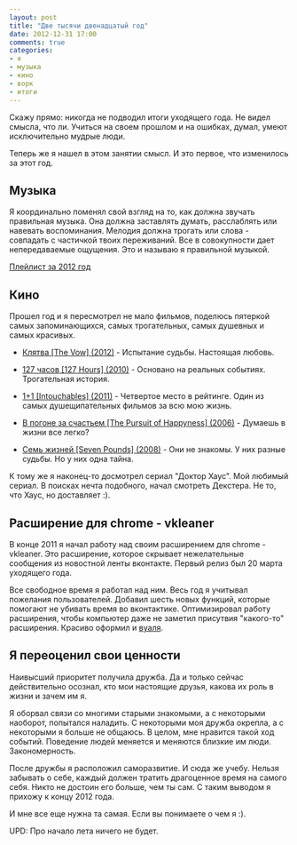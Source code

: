 ```yaml
---
layout: post
title: "Две тысячи двенадцатый год"
date: 2012-12-31 17:00
comments: true
categories:
- я
- музыка
- кино
- ворк
- итоги
---
```


Скажу прямо: никогда не подводил итоги уходящего года. Не видел смысла, что ли. Учиться на своем прошлом и на ошибках, думал, умеют исключительно мудрые люди.

Теперь же я нашел в этом занятии смысл. И это первое, что изменилось за этот год.

<!-- more -->

## Музыка

Я координально поменял свой взгляд на то, как должна звучать правильная музыка. Она должна заставлять думать, расслаблять или навевать воспоминания. Мелодия должна трогать или слова - совпадать с частичкой твоих переживаний. Все в совокупности дает непередаваемые ощущения. Это и называю я правильной музыкой.

[Плейлист за 2012 год](http://muzebra.com/playlist/43198/)

## Кино

Прошел год и я пересмотрел не мало фильмов, поделюсь пятеркой самых запоминающихся, самых трогательных, самых душевных и самых красивых.

* [Клятва [The Vow] (2012)](http://www.kinopoisk.ru/film/506296/) - Испытание судьбы. Настоящая любовь.

* [127 часов [127 Hours] (2010)](http://www.kinopoisk.ru/film/484878/) - Основано на реальных событиях. Трогательная история.

* [1+1 [Intouchables] (2011)](http://www.kinopoisk.ru/film/535341/) - Четвертое место в рейтинге. Один из самых душещипательных фильмов за всю мою жизнь.

* [В погоне за счастьем [The Pursuit of Happyness] (2006)](http://www.kinopoisk.ru/film/104938/) - Думаешь в жизни все легко?

* [Семь жизней [Seven Pounds] (2008)](http://www.kinopoisk.ru/film/395787/) - Они не знакомы. У них разные судьбы. Но у них одна тайна.

К тому же я наконец-то досмотрел сериал "Доктор Хаус". Мой любимый сериал. В поисках нечта подобного, начал смотреть Декстера. Не то, что Хаус, но доставляет :).

## Расширение для chrome - vkleaner

В конце 2011 я начал работу над своим расширением для chrome - vkleaner. Это расширение, которое скрывает нежелательные сообщения из новостной ленты вконтакте. Первый релиз был 20 марта уходящего года.

Все свободное время я работал над ним. Весь год я учитывал пожелания пользователей. Добавил шесть новых функций, которые помогают не убивать время во вконтактике. Оптимизировал работу расширения, чтобы компьютер даже не заметил присутвия "какого-то" расширения. Красиво оформил и [вуаля](https://chrome.google.com/webstore/detail/vkleaner/hihkbknagjnjjplanppeaaelkckkjcme).

## Я переоценил свои ценности

Наивысший приоритет получила дружба. Да и только сейчас действительно осознал, кто мои настоящие друзья, какова их роль в жизни и зачем им я.

Я оборвал связи со многими старыми знакомыми, а с некоторыми наоборот, попытался наладить. С некоторыми моя дружба окрепла, а с некоторыми я больше не общаюсь. В целом, мне нравится такой ход событий. Поведение людей меняется и меняются близкие им люди. Закономерность.

После дружбы я расположил саморазвитие. И сюда же учебу. Нельзя забывать о себе, каждый должен тратить драгоценное время на самого себя. Никто не достоин его больше, чем ты сам. С таким выводом я прихожу к концу 2012 года.

И мне все еще нужна та самая. Если вы понимаете о чем я :).

UPD: Про начало лета ничего не будет.
